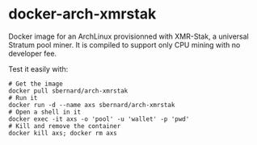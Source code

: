 docker-arch-xmrstak
==========================

Docker image for an ArchLinux provisionned with XMR-Stak, a universal Stratum
pool miner. It is compiled to support only CPU mining with no developer fee.

Test it easily with:

    # Get the image
    docker pull sbernard/arch-xmrstak
    # Run it
    docker run -d --name axs sbernard/arch-xmrstak
    # Open a shell in it
    docker exec -it axs -o 'pool' -u 'wallet' -p 'pwd'
    # Kill and remove the container
    docker kill axs; docker rm axs
